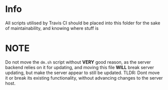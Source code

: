 # Info

All scripts utilised by Travis CI should be placed into this folder for the sake of maintainability, and knowing where stuff is

# NOTE
Do not move the `dm.sh` script without **VERY** good reason, as the server backend relies on it for updating, and moving this file **WILL** break server updating, but make the server appear to still be updated. TLDR: Dont move it or break its existing functionality, without advancing changes to the server host.
